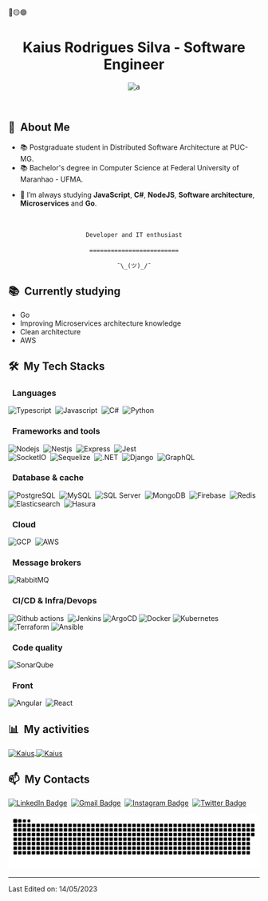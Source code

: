 <div>
🔴🟡🟢

<br>

</div>


<div align="center">
  
  # Kaius Rodrigues Silva - Software Engineer
  
  
  ![a](https://hits.seeyoufarm.com/api/count/incr/badge.svg?url=https%3A%2F%2Fgithub.com%2F{username}1212%2Fhit-counter
)

</div>

<p align="center">
  <!--- <img src="https://komarev.com/ghpvc/?username=kaiusdiego&color=blueviolet" alt="Profile views" /> -->
  &nbsp;
 <!--- <a href="https://github.com/kaiusdiego?tab=followers">
    <img src="https://img.shields.io/github/followers/kaiusdiego?style=social" alt="Followers" />
  </a> --->
</p>


<div>

  ## 🧭 &nbsp;About Me

  - 📚 Postgraduate student in Distributed Software Architecture at PUC-MG.
  - 📚 Bachelor's degree in Computer Science at Federal University of Maranhao - UFMA.
  <!-- - 🔭 I'm currently working on <a href="#">MyJob</a> -->
  - 🌱  I’m always studying **JavaScript**,  **C#**, **NodeJS**, **Software architecture**, **Microservices** and **Go**.

  <br>
  

</div>


<div align="center">

  `Developer and IT enthusiast`
  <br>

  `=========================`
  <br>

  `¯\_(ツ)_/¯`
</div>


<div>

  ## 📚 &nbsp;Currently studying

  - Go
  - Improving Microservices architecture knowledge
  - Clean architecture
  - AWS

</div>


<div>

  ## 🛠️ &nbsp;My Tech Stacks

  ###  &nbsp; Languages
  
  ![Typescript](https://img.shields.io/badge/TypeScript-007ACC?style=for-the-badge&logo=typescript&logoColor=white)&nbsp;
  ![Javascript](https://img.shields.io/badge/JavaScript-323330?style=for-the-badge&logo=javascript&logoColor=F7DF1E)&nbsp;
![C#](https://img.shields.io/badge/C%23-239120?style=for-the-badge&logo=c-sharp&logoColor=white
)&nbsp;
![Python](https://img.shields.io/badge/Python-FFD43B?style=for-the-badge&logo=python&logoColor=blue
)&nbsp;

  ###  &nbsp; Frameworks and tools
   ![Nodejs](https://img.shields.io/badge/Node.js-339933?style=for-the-badge&logo=nodedotjs&logoColor=white)&nbsp;
  ![Nestjs](https://img.shields.io/badge/nestjs-E0234E?style=for-the-badge&logo=nestjs&logoColor=white)&nbsp;
  ![Express](https://img.shields.io/badge/Express.js-000000?style=for-the-badge&logo=express&logoColor=white)&nbsp;
  ![Jest](https://img.shields.io/badge/Jest-C21325?style=for-the-badge&logo=jest&logoColor=white)&nbsp;  
  ![SocketIO](https://img.shields.io/badge/Socket.io-010101?&style=for-the-badge&logo=Socket.io&logoColor=white)&nbsp;
  ![Sequelize](https://img.shields.io/badge/Sequelize-52B0E7?style=for-the-badge&logo=Sequelize&logoColor=white)&nbsp;
  ![.NET](https://img.shields.io/badge/.NET-512BD4?style=for-the-badge&logo=dotnet&logoColor=white)&nbsp;
  ![Django](https://img.shields.io/badge/Django-092E20?style=for-the-badge&logo=django&logoColor=green)&nbsp;
  ![GraphQL](https://img.shields.io/badge/-GraphQL-E10098?style=for-the-badge&logo=graphql&logoColor=white)

  ###  &nbsp; Database & cache
   ![PostgreSQL](https://img.shields.io/badge/PostgreSQL-316192?style=for-the-badge&logo=postgresql&logoColor=white)&nbsp;
  ![MySQL](https://img.shields.io/badge/MySQL-005C84?style=for-the-badge&logo=mysql&logoColor=white)&nbsp;
 ![SQL Server](https://img.shields.io/badge/Microsoft%20SQL%20Server-CC2927?style=for-the-badge&logo=microsoft%20sql%20server&logoColor=whiteo)&nbsp;
  ![MongoDB](https://img.shields.io/badge/MongoDB-4EA94B?style=for-the-badge&logo=mongodb&logoColor=white)&nbsp;
    ![Firebase](https://img.shields.io/badge/firebase-ffca28?style=for-the-badge&logo=firebase&logoColor=black
)&nbsp;
![Redis](https://img.shields.io/badge/redis-%23DD0031.svg?&style=for-the-badge&logo=redis&logoColor=white)&nbsp;
![Elasticsearch](https://img.shields.io/badge/Elastic_Search-005571?style=for-the-badge&logo=elasticsearch&logoColor=white)&nbsp;
![Hasura](https://img.shields.io/badge/Hasura-1EB4D4?style=for-the-badge&logo=hasura&logoColor=white
)&nbsp;

  
  
  
  ###  &nbsp; Cloud
  ![GCP](https://img.shields.io/badge/Google_Cloud-4285F4?style=for-the-badge&logo=google-cloud&logoColor=white)&nbsp;
   ![AWS](https://img.shields.io/badge/Amazon_AWS-FF9900?style=for-the-badge&logo=amazonaws&logoColor=white
)&nbsp;


  ###  &nbsp; Message brokers
  ![RabbitMQ](	https://img.shields.io/badge/rabbitmq-%23FF6600.svg?&style=for-the-badge&logo=rabbitmq&logoColor=white)&nbsp;

  ###  &nbsp; CI/CD & Infra/Devops
![Github actions](https://img.shields.io/badge/GitHub_Actions-2088FF?style=for-the-badge&logo=github-actions&logoColor=white
)&nbsp;
![Jenkins](https://img.shields.io/badge/Jenkins-D24939?style=for-the-badge&logo=Jenkins&logoColor=white)
![ArgoCD](https://img.shields.io/badge/Argo%20CD-1e0b3e?style=for-the-badge&logo=argo&logoColor=#d16044)
 ![Docker](https://img.shields.io/badge/Docker-2CA5E0?style=for-the-badge&logo=docker&logoColor=white)
  ![Kubernetes](https://img.shields.io/badge/kubernetes-326ce5.svg?&style=for-the-badge&logo=kubernetes&logoColor=white)
![Terraform](https://img.shields.io/badge/Terraform-7B42BC?style=for-the-badge&logo=terraform&logoColor=white)
![Ansible](https://img.shields.io/badge/Ansible-000000?style=for-the-badge&logo=ansible&logoColor=white
)

  
  ###  &nbsp; Code quality
   ![SonarQube](https://img.shields.io/badge/Sonarqube-5190cf?style=for-the-badge&logo=sonarqube&logoColor=white)&nbsp;

 

  
  ###  &nbsp; Front
![Angular](https://img.shields.io/badge/Angular-DD0031?style=for-the-badge&logo=angular&logoColor=white
)&nbsp;
![React](https://img.shields.io/badge/React-2CA5E0?style=for-the-badge&logo=react&logoColor=white)
 
  

 
 
  
</div>


<div>

  ## 📊 &nbsp;My activities
  <a href="https://github.com/kaiusdiego">
    <img width=450 height=170 align="center" alt="Kaius" src="https://github-readme-stats.vercel.app/api?username=kaiusdiego&theme=midnight-purple&show_icons=true&bg_color=0D1117&hide_border=true&count_private=true" />
  </a>
  <a href="https://github.com/kaiusdiego">
    <img align="center" alt="Kaius" src="https://github-readme-stats.vercel.app/api/top-langs/?username=kaiusdiego&theme=midnight-purple&layout=compact&bg_color=0D1117&hide_border=true&count_private=true" />
  </a>
</div>

<div>

  ## 📫 &nbsp;My Contacts

  <!-- [![Portfolio Badge](https://img.shields.io/badge/-Portifolio-blueviolet?style=flat-square&logo=Portfolio&logoColor=white)](https://pepyn0.github.io/)&nbsp; -->
  [![LinkedIn Badge](https://img.shields.io/badge/LinkedIn-0077B5?style=for-the-badge&logo=linkedin&logoColor=white&link=https://www.linkedin.com/in/kaiusdiego/)](https://www.linkedin.com/in/kaiusdiego/)&nbsp;
  [![Gmail Badge](https://img.shields.io/badge/Gmail-D14836?style=for-the-badge&logo=gmail&logoColor=white)](mailto:kaiusdiego@gmail.com)&nbsp;
  [![Instagram Badge](https://img.shields.io/badge/Instagram-E4405F?style=for-the-badge&logo=instagram&logoColor=white
)](https://www.instagram.com/kaiusdiego/)&nbsp;
  [![Twitter Badge](https://img.shields.io/badge/Twitter-1DA1F2?style=for-the-badge&logo=twitter&logoColor=white
)](https://twitter.com/kaiusdiego)&nbsp;

</div>


<!-- ![Snake animation](https://github.com/Pepyn0/Pepyn0/blob/output/github-contribution-grid-snake.svg) -->

<div>
  <img src="https://github.com/Pepyn0/Pepyn0/raw/output/github-contribution-grid-snake.svg" alt="snake"></center>
</div>

<!-- ## 📚 &nbsp;My Projects -->


------


Last Edited on: 14/05/2023

